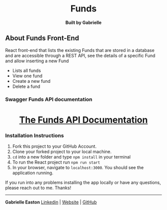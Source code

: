 <div align="center">
  <h1>Funds</h1>
  <strong>Built by Gabrielle </strong>
</div>

## About Funds Front-End

React front-end that lists the existing Funds that are stored in a database and are accessible through a REST API, see the details of a specific Fund and allow inserting a new Fund <br />

- Lists all funds 
- View one fund
- Create a new fund
- Delete a fund

### Swagger Funds API documentation

<div align="center">
  <h1><a href="https://app.swaggerhub.com/apis/GabrielleEaston/Funds-API/1.0.0" target="_blank" rel="nofollow">The Funds API Documentation</a></h1>
</div>


### Installation Instructions
1. Fork this project to your GitHub Account.
2. Clone your forked project to your local machine.
3. `cd` into a new folder and type `npm install` in your terminal
4. To run the React project run `npm run start` 
5. In your browser, navigate to `localhost:3000`. You should see the application running.

If you run into any problems installing the app locally or have any questions, please reach out to me. Thanks!

<hr />

**Gabrielle Easton**
[Linkedin](https://www.linkedin.com/in/gabrielle-easton/) | [Website](https://gabrielle-easton.dev) | [GitHub](https://github.com/GabrielleEaston)